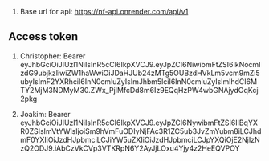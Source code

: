 1. Base url for api: https://nf-api.onrender.com/api/v1 

## Access token

1. Christopher: Bearer eyJhbGciOiJIUzI1NiIsInR5cCI6IkpXVCJ9.eyJpZCI6NiwibmFtZSI6IkNocmlzdG9ubjkzIiwiZW1haWwiOiJDaHJUb24zMTg5OUBzdHVkLm5vcm9mZi5ubyIsImF2YXRhciI6InN0cmluZyIsImJhbm5lciI6InN0cmluZyIsImlhdCI6MTY2MjM3NDMyM30.ZWx_PjIMfcDd8m6Iz9EQqHzPW4wbGNAjydOqKcj2pkg

2. Joakim: Bearer eyJhbGciOiJIUzI1NiIsInR5cCI6IkpXVCJ9.eyJpZCI6NywibmFtZSI6IlBqYXR0ZSIsImVtYWlsIjoiSm9hVmFuODIyNjFAc3R1ZC5ub3JvZmYubm8iLCJhdmF0YXIiOiJzdHJpbmciLCJiYW5uZXIiOiJzdHJpbmciLCJpYXQiOjE2NjIzNzQ2ODJ9.iAbCzVkCVp3VTKRpN6Y2AyJjLOxu4Yjy4z2HeEQVPOY
